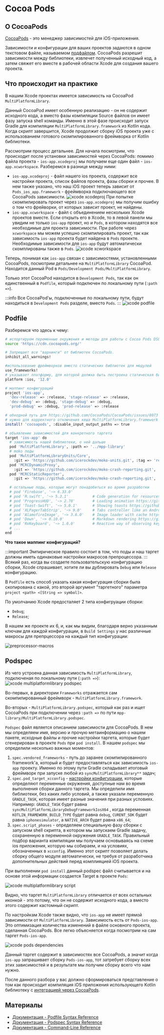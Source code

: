 # Cocoa Pods

## О CocoaPods

[CocoaPods](https://cocoapods.org/) - это менеджер зависимостей для iOS-приложения.

Зависимости и конфигурации для ваших проектов задаются в одном текстовом файле, называемом [подфайлом](https://guides.cocoapods.org/using/the-podfile.html). CocoaPods разрешит зависимости между библиотеки, извлечет полученный исходный код, а затем свяжет его вместе в рабочей области Xcode для создания вашего проекта.

## Что происходит на практике

В нашим Xcode проектах имеется зависимость на CocoaPod `MultiPlatformLibrary`.

Данный CocoaPod имеет особенную реализацию - он не содержит исходного кода, а вместо фазы компиляции Source файлов он имеет фазу запуска shell команды. Именно в этой фазе происходит запуск Gradle для компиляции `MultiPlatformLibrary.framework` из Kotlin кода. Когда скрипт завершится, Xcode продолжит сборку iOS проекта уже с использованием готового скомпилированного фреймворка от Kotlin библиотеки.

Рассмотрим процесс детальнее. Для начала посмотрим, что происходит после установки зависимостей через CocoaPods: помимо файла проекта -  `ios-app.xcodeproj` мы получаем еще один файл - `ios-app.xcworkspace`.
Разберемся в разнице между ними:

- `ios-app.xcodeproj` - файл нашего ios проекта, содержит все настройки проекта, список файлов проекта, фазы сборки и прочее. В нем также указано, что наш iOS проект теперь зависит от `Pods_ios_app.framework` - фреймворка подключающего все CocoaPods зависимости.
  ![xcode xcodeproj](pods/xcode-xcodeproj.png)
  При попытке скомпилировать проект через `ios-app.xcodeproj` мы получим ошибку о том что фрейворки, от которых зависит проект, не найдены.
- `ios-app.xcworkspace` - файл с объединением нескольких Xcode проектов вместе. Если открыть его в Xcode, то в левой панели мы увидим не только `ios-app` проект, но и `Pods`, в котором находятся все необходимые для проекта зависимости. При работе через `xcworkspace` мы можем успешно скомпилировать проект, так как зависимость `ios-app` проекта будет найдена в `Pods` проекте. Необходимые зависимости для `ios-app` будут автоматически скомплированы также в `Pods`.
  ![xcode xcworkspace](pods/xcode-xcworkspace.png)

Теперь, понимая как `ios-app` связан с зависимостями, установленными CocoaPods, посмотрим детальнее на `MultiPlatformLibrary` CocoaPod. Находится данный Pod в `Pods/Development Pods/MultiPlatformLibrary`.

Только этот CocoaPod находится в `Development Pods`, так как он единственный в `Podfile`, который подключен по локальному пути (`:path =>`). 

:::info
Все CocoaPod'ы, подключенные по локальному пути, будут находиться в `Development Pods` разделе, вместо `Pods`.
:::
![xcode podfile](pods/xcode-podfile.png)

## Podfile

Разберемся что здесь к чему:

```bash
# испортируем переменные окружения и методы для работы с Cocoa Pods DSL
source 'https://cdn.cocoapods.org/'

# Запрещает все "варнинги" от библиотек CocoaPods.
inhibit_all_warnings!

#использование фреймворков вместо статических библиотек для модулей
use_frameworks!
# указывает платформу, для которой должна быть построена статическая библиотека.
platform :ios, '12.0'

# маппинг конфигураций
project 'ios-app',
  'dev-release' => :release, 'stage-release' => :release,
  'dev-debug' => :debug, 'stage-debug' => :debug,
  'prod-debug' => :debug, 'prod-release' => :release

# обходной путь для https://github.com/CocoaPods/CocoaPods/issues/8073
# нужно для корректного отключения кеша MultiPlatformLibrary.framework
install! 'cocoapods', :disable_input_output_paths => true

# объявление зависимостей для конкретного таргета
target 'ios-app' do
  # зависимость нашей библиотеки, о ней дальше
  pod 'MultiPlatformLibrary', :path => '../mpp-library'
  # moko поды
  pod 'MultiPlatformLibraryUnits/Core',
    :git => 'https://github.com/icerockdev/moko-units.git', :tag => 'release/0.6.1'
  pod 'MCRCDynamicProxy',
    :git => 'https://github.com/icerockdev/moko-crash-reporting.git', :tag => 'release/0.2.0'
  pod 'MCRCStaticReporter',
    :git => 'https://github.com/icerockdev/moko-crash-reporting.git', :tag => 'release/0.2.0'

  # остальные поды, которые могут понадобиться во время разработки
  # pod 'Firebase', '~> 6.33.0'
  # pod 'R.swift', '~> 5.3.1'           # Code generation for resources  https://github.com/mac-cain13/R.swift
  # pod 'ProgressHUD', '~> 2.70'        # Loading animation https://github.com/relatedcode/ProgressHUD
  # pod 'Toast-Swift', '~> 5.0.1'       # Showing toasts https://github.com/scalessec/Toast-Swift
  # pod 'XLPagerTabStrip', '~> 9.0'     # Tabs controller like an Android PagerTabStrip
  # pod 'AlamofireImage', '~> 3.6.0'    # Image loader with cache https://github.com/Alamofire/AlamofireImage
  # pod 'Down', '~> 0.10.0'             # Markdown rendering https://github.com/johnxnguyen/Down
  # pod 'RxKeyboard', '~> 1.0.0'        # Reactive way of observing keyboard frame changes https://github.com/RxSwiftCommunity/RxKeyboard
  # ...
end
```

**Что такое маппинг конфигураций?**

:::important
Эмпирическое правило состоит в том, что поды и наш таргет должны иметь одинаковые настройки макросов препроцессора. 
:::
Всякий раз, когда вы создаете пользовательскую конфигурацию сборки, Xcode спрашивает, хотите ли вы дублировать `Debug` или `Release` конфигурацию.

В `Podfile` есть способ указать какая конфигурация сборки была скопирована с какой, это второй аргумент "таргетного" параметра `project <path> <[String => symbol]>`. 

По умолчанию Xcode предосталяет 2 типа конфигруации сборки: 
- `Debug`;
- `Release`;

В нашем же проекте их 6, и, как мы видим, благодаря верно указанным ключам для каждой конфигурации, в `Build Settings` у нас различные макросы для препрцессора на каждый тип конфигурации:

![preprocessor-macros](pods/xcode-preprocessor-macros.png)

## Podspec

Из чего устроена данная зависимость `MultiPlatformLibrary`, подключеная по локальному пути (`:path =>`):
![xcode multiplatformlibrary podspec](pods/xcode-podspec.png)

Во-первых, в директории `Frameworks` отражается сам скомпилированный фреймворк - `MultiPlatformLibrary.framework`.

Во-вторых - `MultiPlatformLibrary.podspec`, который как раз и ищет CocoaPods при подключении через `:path =>` по пути `mpp-library/MultiPlatformLibrary.podspec`.

`Podspec` файл является описанием зависимости для CocoaPods. В нем мы определяем имя, версию и прочую метаинформацию о нашем пакете, исходные файлы и прочие настройки таргета, которые будет сгенерирован в проекте `Pods` при `pod install`. В нашем `podspec` мы определили несколько важных моментов:

1. `spec.vendored_frameworks` - путь до заранее скомпилированного framework'а, который и будет предоставляться как зависимость `ios-app` проекту. Именно по этому пути Gradle складывает итоговый фреймворк при запуске любой из `syncMultiPlatformLibrary**` задач;
2. `spec.pod_target_xcconfig` - [настройки конфигурации](/learning/ios/configuration), которые определяют переменные окружения, доступные нам во время выполнения сборки данного таргета. Мы определили имя библиотеки, без каких либо условий, а также указали переменную `GRADLE_TASK`, которая имеет разные значения при разных условиях. Например: `GRADLE_TASK` будет равна `syncMultiPlatformLibraryDebugFrameworkIosX64` , когда переменная `KOTLIN_FRAMEWORK_BUILD_TYPE` будет равна `debug`, `CURENT_SDK` будет равна `iphonesimulator`, а `NATIVE_ARCH` будет равна `x86_64`;
3. `spec.script_phases` - определяем специальную фазу сборки с запуском shell скрипта, в котором мы запускаем Gradle задачу, сохраненную в переменной окружения `GRADLE_TASK`. Правильный подбор варианта компиляции мы получаем основываясь на схеме ios приложения, которую мы собираем, и на условиях, обозначенных в `xcconfig`. Именно этот скрипт позволяет делать сборку общего модуля автоматически, не требуя от разработчика дополнительных действий перед комплияцией iOS проекта.

При выполнении `pod install` данный podspec файл считывается и на основе этой информации создается Target в проекте `Pods`:

![xcode multiplatformlibrary script](pods/xcode-multiplatformlibrary-script.png)

Видно, что таргет `MultiPlatformLibrary` отличается от всех остальных иконкой - это потому, что он не содержит исходного кода, а вместо этого содержит кастомный скрипт.

По настройкам Xcode также видно, что `ios-app` не имеет прямой зависимости от `MultiPlatformLibrary`. Зависимость есть от `Pods-ios-app`. Это оптимизация количества изменений в файле основного проекта, сделанная CocoaPods. Все легко объясняется когда посмотрим на сам таргет `Pods-ios-app`.

![xcode pods dependencies](pods/xcode-pods-dependencies.png)

Данный таргет содержит в зависимостях все CocoaPods, а значит когда `ios-app` запрашивает сборку `Pods-ios-app`, тот затребует сборку всех этих зависимостей и в результате мы получим сборку всего что нам нужно.

После данного разбора у вас должно сформироваться представление о том как происходит компиляция iOS приложения использующего Kotlin библиотеку с [интеграцией через CocoaPods](/learning/kotlin-native/cocoapods).

## Материалы

- [Документация - Podfile Syntax Reference](https://guides.cocoapods.org/syntax/podfile.html)
- [Документация - Podspec Syntax Reference](https://guides.cocoapods.org/syntax/podspec.html)
- [Документация - Command-Line Reference](https://guides.cocoapods.org/terminal/commands.html)